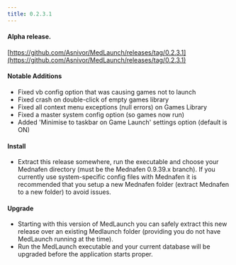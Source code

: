 ```yaml
---
title: 0.2.3.1
---
```


#### Alpha release.
[https://github.com/Asnivor/MedLaunch/releases/tag/0.2.3.1](https://github.com/Asnivor/MedLaunch/releases/tag/0.2.3.1)

#### Notable Additions
* Fixed vb config option that was causing games not to launch
* Fixed crash on double-click of empty games library
* Fixed all context menu exceptions (null errors) on Games Library
* Fixed a master system config option (so games now run)
* Added 'Minimise to taskbar on Game Launch' settings option (default is ON)

#### Install
* Extract this release somewhere, run the executable and choose your Mednafen directory (must be the Mednafen 0.9.39.x branch). If you currently use system-specific config files with Mednafen it is recommended that you setup a new Mednafen folder (extract Mednafen to a new folder) to avoid issues.

#### Upgrade
* Starting with this version of MedLaunch you can safely extract this new release over an existing Medlaunch folder (providing you do not have MedLaunch running at the time).
* Run the MedLaunch executable and your current database will be upgraded before the application starts proper.